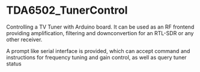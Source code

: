 # TDA6502_TunerControl
Controlling a TV Tuner with Arduino board. It can be used as an RF frontend providing amplification, filtering and downconvertion for an RTL-SDR or any other receiver.

A prompt like serial interface is provided, which can accept command and instructions for frequency tuning and gain control, as well as query tuner status
